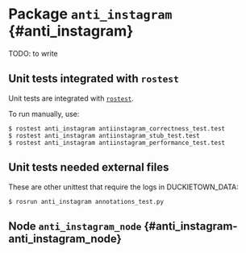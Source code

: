 # Package `anti_instagram` {#anti_instagram}

TODO: to write


## Unit tests integrated with `rostest`

Unit tests are integrated with [`rostest`](#rostest).

To run manually, use:

    $ rostest anti_instagram antiinstagram_correctness_test.test
    $ rostest anti_instagram antiinstagram_stub_test.test
    $ rostest anti_instagram antiinstagram_performance_test.test


## Unit tests needed external files

These are other unittest that require the logs in DUCKIETOWN_DATA:

    $ rosrun anti_instagram annotations_test.py

## Node `anti_instagram_node` {#anti_instagram-anti_instagram_node}

<!-- move the automatically generated documentation here -->

<move-here src="#anti_instagram-anti_instagram_node-autogenerated"/>
